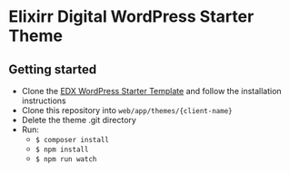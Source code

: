 # Elixirr Digital WordPress Starter Theme

## Getting started

-   Clone the [EDX WordPress Starter Template](https://github.com/dencreative/edx-wordpress-starter-template/) and follow the installation instructions
-   Clone this repository into `web/app/themes/{client-name}`
-   Delete the theme .git directory
-   Run:
    -   `$ composer install`
    -   `$ npm install`
    -   `$ npm run watch`
